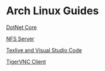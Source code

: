 # Arch Linux Guides

[DotNet Core](DotNet-Core.html)

[NFS Server](NFS-Server.md)

[Texlive and Visual Studio Code](Texlive-VSCode.md)

[TigerVNC Client](TigerVNC-Client.md)